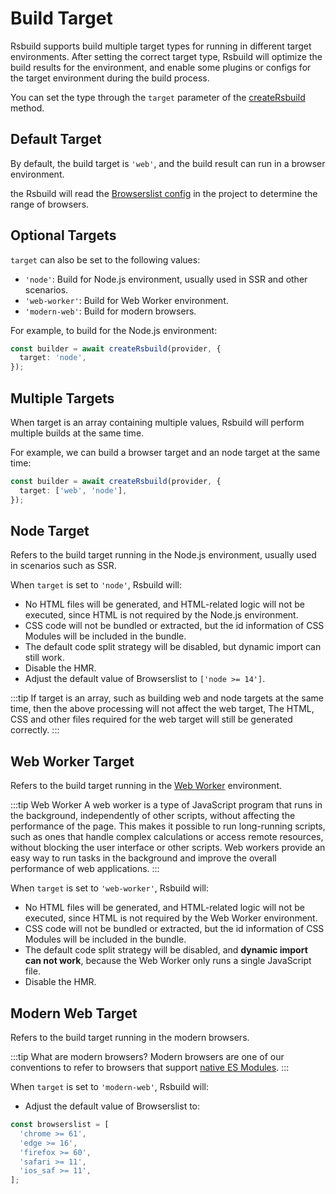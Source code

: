 # Build Target

Rsbuild supports build multiple target types for running in different target environments. After setting the correct target type, Rsbuild will optimize the build results for the environment, and enable some plugins or configs for the target environment during the build process.

You can set the type through the `target` parameter of the [createRsbuild](/en/api/builder-core.html#createbuilder) method.

## Default Target

By default, the build target is `'web'`, and the build result can run in a browser environment.

the Rsbuild will read the [Browserslist config](https://github.com/browserslist/browserslist) in the project to determine the range of browsers.

## Optional Targets

`target` can also be set to the following values:

- `'node'`: Build for Node.js environment, usually used in SSR and other scenarios.
- `'web-worker'`: Build for Web Worker environment.
- `'modern-web'`: Build for modern browsers.

For example, to build for the Node.js environment:

```ts
const builder = await createRsbuild(provider, {
  target: 'node',
});
```

## Multiple Targets

When target is an array containing multiple values, Rsbuild will perform multiple builds at the same time.

For example, we can build a browser target and an node target at the same time:

```ts
const builder = await createRsbuild(provider, {
  target: ['web', 'node'],
});
```

## Node Target

Refers to the build target running in the Node.js environment, usually used in scenarios such as SSR.

When `target` is set to `'node'`, Rsbuild will:

- No HTML files will be generated, and HTML-related logic will not be executed, since HTML is not required by the Node.js environment.
- CSS code will not be bundled or extracted, but the id information of CSS Modules will be included in the bundle.
- The default code split strategy will be disabled, but dynamic import can still work.
- Disable the HMR.
- Adjust the default value of Browserslist to `['node >= 14']`.

:::tip
If target is an array, such as building web and node targets at the same time, then the above processing will not affect the web target, The HTML, CSS and other files required for the web target will still be generated correctly.
:::

## Web Worker Target

Refers to the build target running in the [Web Worker](https://developer.mozilla.org/en-US/docs/Web/API/Web_Workers_API) environment.

:::tip Web Worker
A web worker is a type of JavaScript program that runs in the background, independently of other scripts, without affecting the performance of the page. This makes it possible to run long-running scripts, such as ones that handle complex calculations or access remote resources, without blocking the user interface or other scripts. Web workers provide an easy way to run tasks in the background and improve the overall performance of web applications.
:::

When `target` is set to `'web-worker'`, Rsbuild will:

- No HTML files will be generated, and HTML-related logic will not be executed, since HTML is not required by the Web Worker environment.
- CSS code will not be bundled or extracted, but the id information of CSS Modules will be included in the bundle.
- The default code split strategy will be disabled, and **dynamic import can not work**, because the Web Worker only runs a single JavaScript file.
- Disable the HMR.

## Modern Web Target

Refers to the build target running in the modern browsers.

:::tip What are modern browsers?
Modern browsers are one of our conventions to refer to browsers that support [native ES Modules](https://developer.mozilla.org/en-US/docs/Web/JavaScript/Guide/Modules).
:::

When `target` is set to `'modern-web'`, Rsbuild will:

- Adjust the default value of Browserslist to:

```js
const browserslist = [
  'chrome >= 61',
  'edge >= 16',
  'firefox >= 60',
  'safari >= 11',
  'ios_saf >= 11',
];
```
